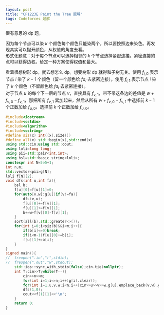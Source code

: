 ```yaml
---
layout: post
title: "CF1223E Paint the Tree 题解"
tags: Codeforces 题解
---
```


很有意思的 dp 题。

因为每个节点可以染 $k$ 个颜色每个颜色只能染两个。所以要按照边来染色。再发现其实可以抛开颜色，从权值的角度去看。  
形式化题意：对于每个节点可以选择相邻的 $k$ 个节点选择紧密连接。紧密连接的点可以获得边权。给定一种方案使得权值和最大。

看着很想树形 dp。就去想怎么 dp。想要树形 dp 就得和子树无关。使用 $f_{i,0}$ 表示节点 $i$ 染了 $k-1$ 个颜色（留一个颜色给 $fa_i$ 去紧密连接），使用 $f_{i,1}$ 表示节点 $i$ 染了 $k$ 个颜色（不留颜色给 $fa_i$ 去紧密连接）。  
对于节点 $u$ 的每个下一层的节点 $v$，直接具有 $f_{v,1}$，带不带这条边的差值是 $w+f_{v,0}-f_{v,1}$，那把所有 $f_{v,1}$ 累加起来，然后从所有 $w+f_{v,0}-f_{v,1}$ 中选择前 $k-1$ 个正数加给 $f_{u,0}$，选择前 $k$ 个正数加给 $f_{u,0}$。

```cpp
#include<iostream>
#include<cstdio>
#include<algorithm>
#include<cstring>
#define siz(x) int((x).size())
#define all(x) std::begin(x),std::end(x)
using std::cin;using std::cout;
using loli=long long;
using pii=std::pair<int,int>;
using bsl=std::basic_string<loli>;
constexpr int N=5e5+1;
int n,m;
std::vector<pii>g[N];
loli f[N][2];
void dfs(int u,int fa){
	bsl b;
	f[u][0]=f[u][1]=0;
	for(auto[v,w]:g[u])if(v!=fa){
		dfs(v,u);
		f[u][0]+=f[v][1];
		f[u][1]+=f[v][1];
		b+=w+f[v][0]-f[v][1];
	}
	sort(all(b),std::greater<>());
	for(int i=0;i<siz(b)&&i<m;i++){	
		if(b[i]<=0)break;
		if(i<m-1)f[u][0]+=b[i];
		f[u][1]+=b[i];
	}
}
signed main(){
//	freopen(".in","r",stdin);
//	freopen(".out","w",stdout);
	std::ios::sync_with_stdio(false);cin.tie(nullptr);
	int T;cin>>T;while(T--){
		cin>>n>>m;
		for(int i=1;i<=n;i++)g[i].clear();
		for(int i=1,u,v,w;i<n;i++)cin>>u>>v>>w,g[u].emplace_back(v,w),g[v].emplace_back(u,w);
		dfs(1,0);
		cout<<f[1][1]<<'\n';
	}
	return 0;
}
```